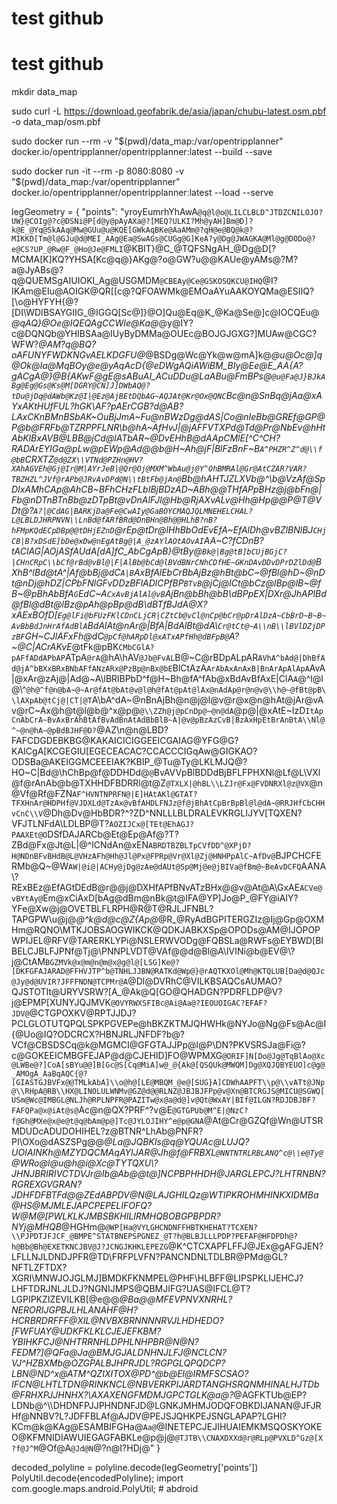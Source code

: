 # test github
# test github
mkdir data_map

sudo curl -L https://download.geofabrik.de/asia/japan/chubu-latest.osm.pbf -o data_map/osm.pbf

sudo docker run --rm -v "$(pwd)/data_map:/var/opentripplanner" docker.io/opentripplanner/opentripplanner:latest --build --save 

sudo docker run -it --rm -p 8080:8080 -v "$(pwd)/data_map:/var/opentripplanner" docker.io/opentripplanner/opentripplanner:latest --load --serve

legGeometry = {
    "points": "yroyEumrhYhAwA`@q@l@o@LILCLBLD^JTDZCNILOJO?UW}@COIg@?c@DSNi@P[d@y@pAyAXa@?[MEQ?ULKI?Mh@yAH]Bm@D]?k@E_@Yq@SkAAq@Mw@GUu@u@KQE[GWkAqBKe@AaAMm@?qH@e@BQ@k@?MIKKD[Tm@l@GJu@d@MEI_AAg@Ea@SwAGs@CUGg@G]KeA?y@Dg@JWAGKA@Ml@g@DODo@?e@CS?UP_@Rw@F_@Ho@Je@FMLI`@KBIT}@C_@TQFSNgAH_@Dg@D[?MCMA[K]KQ?YHSA[Kc@q@}AKg@?o@GW?u@@KAUe@yAMs@?M?a@JyABs@?q@QUEMSgAIUIOKI_Ag@USGMDM`@CBEAy@Ce@GSKOSQKCU@IHQ`@I?IKAm@EIu@AOIGK@QR[[c@?QFOAWMk@EMOaAYuAAKOYQMa@ESIIQ?[\\o@HYFYH{@?[DI\\WDIBSAYGIIG_@IGGQ[Sc@]}@O]Qu@Eq@K_@Ka@Se@]c@IOCQEu@_@qAQ}@Oe@IQEQAgCCWIe@Ka@_@y@IY?c@DQNQb@YHIBSAa@IUyByDMMa@OUEc@BOJGJGXG?]MUAw@CGC?WFW?_@AM?q@BQ?oAFUNYFWDKNGvAELKDGFU@_@BSDg@Wc@Yk@w@mA]k@_@u@Oc@]q@Ok@Ia@MqBOy@e@yAqAcD{@eDWgAQiAWiBM_BIy@Ee@E_AA{A?gACgA@}@B{AKwF@gE@sABuAI_ACuDDu@LaABu@FmBPs@`@u@Fa@J}BJkABg@Eg@Gs@Ks@M[DGRY@CN]J]DWbAQ@?tDu@jDq@dAWb@Kz@I|@Ez@AjBEtDQbAG~AQJAt@Kr@Ox@QNC`Bc@n@SnBq@jAa@xAYxAKtHUfFUL?hGK\\AF?pAErCGB?d@AB?LAxCKnBMnBSbAK~OuBjJmA~Fu@nBWzDg@dAS|Co@nIeBb@GREf@GP@P@b@FRFb@TZRPPFLNR\\b@hA~AfHvJ|@jAFFVTXPd@Td@Pr@NbEv@hHtAbKlBxAVB@LBB@jCd@lATbAR~@DvEHhB@dAApCMlE[^C^CH?RADArEYlGa@pLw@pEWp@Ad@@b@H~Ah@jF|BlFzBnF~B`A^PHZR^Z^d@\\f@bB`CRXTZ`@d@ZX\\VTNd@PZHn@HV?XAhAGVEh@Gj@Ir@M|AYrJeB|@Qr@Oj@MXM^WbAu@j@Y^OhBMRAl@Gr@AtCZAR?VAR?TBZHZL^JVf@rAPb@JRvAvDPd@N\\tBtFb@jAn@`Bb@hAHTJZLXVb@^\\b@VzAf@SpDIxAMhCAp@AhCB~BFhCHzFLbIBjBDzAD~ABh@@THfAPpBHz@j@bFn@|Fb@nDTnBTnBb@zDTpBt@vDnAlFJl@Hb@RjAXvALv@Hh@Hp@@P@T@VDt@?`A?|@CdAG|BARKjDa@Fe@CwAIy@GaBOYCMAQJQLMNEHELCHAL?L@LBLDJHRPNVN\\LnBd@fARfBRd@DnBHn@Bh@@HLhB?nB?hFMpKQdECpDBp@@tDHjEZnD`@rEp@tDr@lHhBbOdEvEfA~EfAlDh@vBZlBNlBJ`CHjCB|B?xDSdE]bDe@xDw@nEgAtBg@|A_@zAYlAOtAOvAI`AA~C?fCDnB?tAClAG|AOjASfAUdA[dA]fC_AbCgApB}@tBy@`Bk@|Bg@tB]bCUjBGjC?|CHnCRpC\\bCf@rBd@vBl@|F|AlBb@bCd@lBVdBNrCNhCDfHE~GKnDAvDDvDPrDZlDd@`BXhB^lBd@tA^|Af@bBj@dC`A|B`AxBfAlEbCrBbAjBz@hBt@bC~@fBl@hD~@nDt@nDj@hDZ|CPbFNlGFvDDzBFlADlCPfBP`BTvB`@jCj@lCt@bCz@lBp@lB~@fB~@pBhAbBfA`G`EdC~A`CxAvBjAlAl@vB`AjBn@bBh@bB\\dBPpEX|DXr@JhAPlBd@fBl@dBt@lBz@pAh@pBp@dB\\dBTfBJdA@X?xAExBOfD[`Eg@lFi@bFUzFKlCDnCLjCR|CZtCb@vCl@nCp@bCr@pDrAlDzA~CbBrD~B~B~AvBbBdJnHrAfAdBlA`BdAlAt@nAr@|BfA|BdAlBt@dA\\`Cr@tCt@~A\\nB\\lBVlDZjDPzBF`GH~CJlAFxFh@dC`@pCf@hARpDl@xATxAPfHh@dBFpB@`A?~@C|ACrAKvE_@tFk@pBK`CMbCGlA?pAFfADdAPbAP`ATpA`@rA`@hA\\hAV`@Jb@FvAL`B@~C@rBDpALpAR`AVhA^bAd@|DhBfAd@jA^bBXxBRxBNbAFfANzARx@PzBp@nBx@bE`BlCtAzA`ArAbAxAnAxB|BnArApAlApA`AvA|@xAr@zAj@|Ad@~A\\lBRlBPbD^f@H~Bh@fA^fAb@xBdAvBfAxE|ClA`A`@^l@l@\\^`@h@^f@n@bA~@~Ar@fAt@bAt@v@l@h@fAt@pAt@lAx@nAdAp@r@n@v@\\h@~@fBt@pB\\lAXpAb@tCj@|CT|@T`A\\bA^dA~@nBnAjBh@n@j@l@v@r@x@n@hAt@jAr@vAv@rC~Ax@h@t@l@b@^x@p@`@\\ZZh@j@pCnDp@~@n@dA`@p@|@xAtE~IzD`ItApCnAbCrA~BvAxBrAhBtAfBvAdBnAtAdBbBlB~A|@v@pBzAzCvB|BzAxHpEtBrAnBtA\\Nl@^~@n@hA~@pBdBJHF@D?`@AZ\\n@n@LBD?FAFCDGDEBKBG@KAKAICICIGGEEICGAIAG@YFG@G?KAICgA[KCGEGIU[EGECEACAC?CCACCCIGqAw@GIGKAO?ODSBa@AKEIGGMCEEEIAK?KBIP_@Tu@Ty@LKLMJQ@?HO~C|Bd@\\hChBp@f@DDHDd@`@`BvAVVpBlBDDdBjBFLFPHXNl@Lf@L\\VXl@f@rAnAb@b@TXHHDFBDRRl@t@Z`@TXLX|@hBL\\LZJr@Fx@FVDNRXl@z@VX`@n@Vf@Rf@FZN`AF^HVNTNPRFN@|E]HAtAKl@GTAT?TFXHnAr@HDPHf@VJDXLd@TzAx@vBfAHDLFNJz@f@jBhAtCpBrBpBl@l@dA~@RRJHfCbCHHvCnC\\V`@Dh@Dv@HbBDR?^?ZD^NNLLLBLDRALEVKRGLIJYV[TQXEN?VFJTLNFdA\\LDLBP@T?`AOZIJCx@[TEt@EhAGJ?PAAXEt@O`DSfDAJARCb@Et@Ep@Af@?T?ZBd@Fx@Jt@L|@^lCNdAn@xEN`ABRDTBZBLTpCVfDD^@XPjD?H@NDnBFvBHdB@L@VHzAFh@Hh@Jl@Px@FPRp@Vr@Xl@Zj@HNHPpAlC~AfDv@`BJPCHCFERMb@Q~@W`AW|@i@|ACHy@jDg@zAe@dAUt@Sp@Mj@e@jBIVa@fBm@~BeAvDCFQ`AANA\\?RExBEz@EfAGtDEdB@r@@j@DXHfAPfBNvATzBHx@@v@At@A\\GxAE`ACVe@vBYtAy@`Em@xCiAxD[bAg@dBm@nBk@t@IFA@YP]Jo@P_@FY@iAIY?YFe@Xw@j@OVETBLFLRPH@R@T@RJLJFNBL?TAPGPW\\u@j@_@^k@d@c@Z{Ap@_@R_@RyAdBGPITERGZIz@Ij@Gp@OXMHm@RQNO\\MTKJOBSAOGWIKCK@QDKJABKXSp@OPODs@AM@IJOPOPWPIJEL@RFV@TARERKLYPi@NSLERWVODg@FQBSLa@RWFs@EYBWD[BIBELCJBLFJPNf@Tj@\\PNNPLVDT@VAf@@d@Bl@A\\IVINi@b@EV@\\?j@CtAM`BGZMVk@x@m@n@m@x@g@l@[LSG]Ke@?[DKFGFAJARAD@FFHVJTP^b@TNHLJJBN@RATKd@Wp@}@rAQTKXOl@Mh@KTQLUB[Da@d@QJc@Jy@d@UVIR?JFFFNDN@TCPMr@A`@Dl@DVRhC@VILKBSAQCsAUMAO?QJSTOTIt@URYVSRW?[A_@Ak@Q[GO@QHADGN?PDRFLDP@V?j@EPMP[XUNYJQJMVK`@OVYRWXSFIBc@Ai@Aa@?IEOUOIGAC?EFAF?JDV@`@CTGPOXKV@RPTJJDJ?PCLGLOTUTQPQLSPKPGVEPe@hBKZKTMJQHWHk@NYJo@Ng@Fs@Ac@I{@Uo@IQ?ODCRCX?HBNJRLJNFDF?b@?VCf@CBSDSCq@k@MGMCI@GFGTAJJPp@l@P\\DN?PKVSRSJa@Fi@?c@GOKEEICMBGFEJAP@d@CJEHID]FO@WPMXG`@ORIF]N[Do@Jg@TqBlAo@Xc@LWBe@?]CoA[sBYu@@]B[Gc@S[Cq@MiA]w@_@{Ak@[QSQUk@MWQM]Dg@XQJQBYEUO]c@g@_AMOgA_AaBqAQC{@?[GIASTGJBVFx@@TMLkAbA]\\o@h@[LE@MBQM_@e@[SUG}A]CDWhAAPFT\\p@\\vATt@JNp@\\RHpA@RB\\HX@LINOLULWNMv@GZ@d@@RLNZ@JBJBJFPp@v@Xn@BTCRGJS@MICU@SGWQ[USm@Wc@IMBGL@NLJh@RPLNPFR@PAZITw@x@a@d@]v@Qt@WxAY|BIf@ILGN?RDJDBJBF?FAFQPa@x@iAt@s@`Ac@n@QX?PRF^?v@E`@GTGPUb@M^E|@NzC?f@Gh@MXe@x@e@t@q@bAm@p@]Tc@JYLOJIHY^e@p@GNA`@At@Cr@GZQf@Wn@UTSRMDUDcADUDOHIHEL?z@BTNR^LhAb@PNFR?PI\\OXo@dASZSPg@@_@La@JQBKIs@q@YQUAc@LUJQ?UOIAINKh@MZYDQCMAqAYIJAR@Jh@f@FRBXL`@NNTNTRLRBLANQ^c@\\e@Ty@`@WRo@l@u@h@i@Xc@TYTQXU\\?JHNJBRIRIVCTDVJr@Ib@Ab@@t@]NCPBPHHDH@JARGLEPCJ?LHTRNBN?RGREXGVGRAN?JDHFDFBTFd@@ZEdABPDV@N@LAJGHILQz@WTIPKROHMHINKXIDMBa@HS@MJMLEJAPCPEPELIFOFQ?W@M@[PWLKLKJMBSBKHILIRMHQBOBGPBPDR?NYj@MHQB_@HGHm@`@WP[Ha@VYLGHCNDNFFHBTKHEHAT?TCXEN?\\PJPDTJFJCF_@BMPE^STATBNEPSPGNEZ_@T?h@BLBJLLLPDP?PEFAF@HFDPDh@?h@Bb@Bh@EXETKNCJBV@J?JCNGJKHKLEPEZG`@K^CTCXAPFLFFJ@JEx@gAFGJEN?LFLLNJLDNDJPFR@TD\\FRFPLVFN?PANCNDNLTDLBR@PMd@GL?NFTLZFTDX?XGRI\\MNWJOJGLMJ]BMDKFKNMPEL@PHF\\HLBFF@LIPSPKLIJEHCJ?LHFTDRJNLJLDJ?NGNIJMPS@QBMJIFG?UAS@IFCL@T?LGPIPKZIZEVILKB[@e@@_@Ba@@MFEVPNVXNRHL?NERORIJGPBJLHLANAHF@H?HCRBRDRFFF@XIL@NVBXBRNNNNRVJLHDHEDO?[FWFUAY@UDKFKLKLCJEJEFKBM?YBIHKFCJ@NHTRRNHLDPHLNHPBR@N@N?FEDM?]@QFa@Ja@BMJGJALDNHNJLFJ@NCLCN?VJ^HZBXMb@OZGPALBJHPRJDL?RGPGLQPQDCP?LBN@ND^x@ATM^QZIXITOX@PD^@b@El@IRMFSCSAO?IFCN@LHTLTDN@RINKNCL@NBVERKPIJARDTANGHSRQNMHINALHJTDb@FRHXPJJHNHX?\\AXAXENGFMDMJGPCTGLK@a@?_@AGFKTUb@EP?LDNb@^\\\\DHDNFPJJPHNDNFJD@LGNKJMHMJODQFOBKDIJANAN@JFJRHf@NNBV?L?JDFFBLAf@AJDV@PEJSJQHKPEJSNGLAPAP?LGHI?KCm@k@KAg@ESAMBIFGHa@`Aa@`@INETEPCJEJIHUAIEMKMSQOSKYOKEO@KFMNIDIAWUIEGAGFABKLe@p@j@`@TJTB\\CNAXDXXd@r@RLp@PVXLD^Gz@[X?f@J^M`@Of@A`@Jd@N`@?n@I?HDj@"
}

decoded_polyline = polyline.decode(legGeometry['points'])
PolyUtil.decode(encodedPolyline); import com.google.maps.android.PolyUtil; # abdroid
